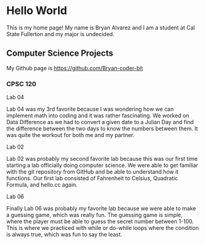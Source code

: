 # Hello World
 
This is my home page! My name is Bryan Alvarez and I am a student at Cal State Fullerton and my major is undecided.
 
## Computer Science Projects
 
My Github page is https://github.com/Bryan-coder-bit
 
### CPSC 120
 
Lab 04
 
  Lab 04 was my 3rd favorite because I was wondering how we can implement math into coding and it was rather fascinating. We worked on Data Difference as 	we had to convert a given date to a Julian Day and find the difference between the two days to know the numbers between them. It was quite the workout 	   for both me and my partner.
 
 Lab 02
 
  Lab 02 was probably my second favorite lab because this was our first time starting a lab officially doing computer science. We were able to get familiar   with the git repository from GitHub and be able to understand how it functions. Our first lab consisted of Fahrenheit to Celsius, Quadratic Formula, and   hello.cc again.
 
 Lab 06
 
  Finally Lab 06 was probably my favorite lab because we were able to make a guessing game, which was really fun. The guessing game is simple, where the 	   player must be able to guess the secret number between 1-100. This is where we practiced with while or do-while loops where the condition is always true,   which was fun to say the least.
